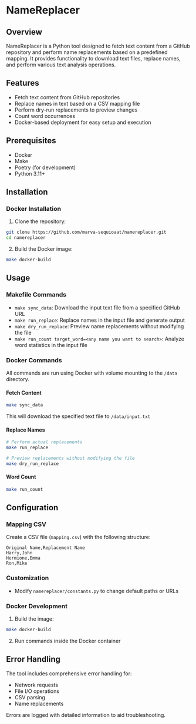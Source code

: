 # NameReplacer

## Overview

NameReplacer is a Python tool designed to fetch text content from a GitHub repository and perform name replacements based on a predefined mapping. It provides functionality to download text files, replace names, and perform various text analysis operations.

## Features

- Fetch text content from GitHub repositories
- Replace names in text based on a CSV mapping file
- Perform dry-run replacements to preview changes
- Count word occurrences
- Docker-based deployment for easy setup and execution

## Prerequisites

- Docker
- Make
- Poetry (for development)
- Python 3.11+

## Installation

### Docker Installation

1. Clone the repository:
```bash
git clone https://github.com/marva-sequioaat/namereplacer.git
cd namereplacer
```

2. Build the Docker image:
```bash
make docker-build
```

## Usage

### Makefile Commands

- `make sync_data`: Download the input text file from a specified GitHub URL
- `make run_replace`: Replace names in the input file and generate output
- `make dry_run_replace`: Preview name replacements without modifying the file
- `make run_count target_word=<any name you want to search>`: Analyze word statistics in the input file

### Docker Commands

All commands are run using Docker with volume mounting to the `/data` directory.

#### Fetch Content
```bash
make sync_data
```
This will download the specified text file to `/data/input.txt`

#### Replace Names
```bash
# Perform actual replacements
make run_replace

# Preview replacements without modifying the file
make dry_run_replace
```

#### Word Count
```bash
make run_count
```

## Configuration

### Mapping CSV

Create a CSV file (`mapping.csv`) with the following structure:
```
Original Name,Replacement Name
Harry,John
Hermione,Emma
Ron,Mike
```

### Customization

- Modify `namereplacer/constants.py` to change default paths or URLs


### Docker Development

1. Build the image:
```bash
make docker-build
```

2. Run commands inside the Docker container

## Error Handling

The tool includes comprehensive error handling for:
- Network requests
- File I/O operations
- CSV parsing
- Name replacements

Errors are logged with detailed information to aid troubleshooting.
